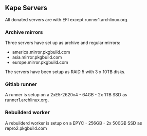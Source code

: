## Kape Servers

All donated servers are with EFI except runner1.archlinux.org.

### Archive mirrors

Three servers have set up as archive and regular mirrors:

* america.mirror.pkgbuild.com
* asia.mirror.pkgbuild.com
* europe.mirror.pkgbuild.com

The servers have been setup as RAID 5 with 3 x 10TB disks.

### Gitlab runner

A runner is setup on a 2xE5-2620v4 -  64GB - 2x 1TB SSD as runner1.archlinux.org.

### Rebuilderd worker

A rebuilderd worker is setup on a EPYC - 256GB - 2x 500GB SSD as repro2.pkgbuild.com
